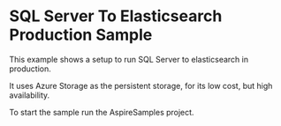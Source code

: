 # SQL Server To Elasticsearch Production Sample

This example shows a setup to run SQL Server to elasticsearch in production.

It uses Azure Storage as the persistent storage, for its low cost, but high availability.

To start the sample run the AspireSamples project.
